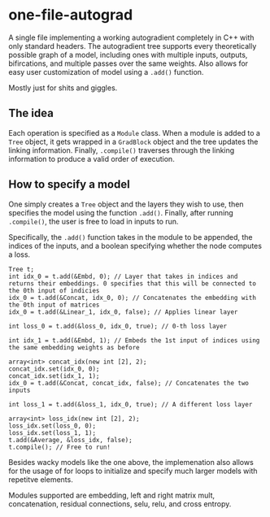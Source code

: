 # one-file-autograd
A single file implementing a working autogradient completely in C++ with only standard headers. The autogradient tree supports every theoretically possible graph of a model, including ones with multiple inputs, outputs, bifircations, and multiple passes over the same weights. Also allows for easy user customization of model using a ```.add()``` function. 

Mostly just for shits and giggles.

## The idea
Each operation is specified as a ```Module``` class. When a module is added to a ```Tree``` object, it gets wrapped in a ```GradBlock``` object and the tree updates the linking information. Finally, ```.compile()``` traverses through the linking information to produce a valid order of execution.

## How to specify a model
One simply creates a ```Tree``` object and the layers they wish to use, then specifies the model using the function ```.add()```. Finally, after running ```.compile()```, the user is free to load in inputs to run. 

Specifically, the ```.add()``` function takes in the module to be appended, the indices of the inputs, and a boolean specifying whether the node computes a loss. 
```
Tree t;
int idx_0 = t.add(&Embd, 0); // Layer that takes in indices and returns their embeddings. 0 specifies that this will be connected to the 0th input of indicies
idx_0 = t.add(&Concat, idx_0, 0); // Concatenates the embedding with the 0th input of matrices
idx_0 = t.add(&Linear_1, idx_0, false); // Applies linear layer

int loss_0 = t.add(&loss_0, idx_0, true); // 0-th loss layer

int idx_1 = t.add(&Embd, 1); // Embeds the 1st input of indices using the same embedding weights as before

array<int> concat_idx(new int [2], 2);
concat_idx.set(idx_0, 0);
concat_idx.set(idx_1, 1);
idx_0 = t.add(&Concat, concat_idx, false); // Concatenates the two inputs

int loss_1 = t.add(&loss_1, idx_0, true); // A different loss layer

array<int> loss_idx(new int [2], 2);
loss_idx.set(loss_0, 0);
loss_idx.set(loss_1, 1);
t.add(&Average, &loss_idx, false);
t.compile(); // Free to run!
```
Besides wacky models like the one above, the implemenation also allows for the usage of for loops to initialize and specify much larger models with repetitve elements. 

Modules supported are embedding, left and right matrix mult, concatenation, residual connections, selu, relu, and cross entropy.

